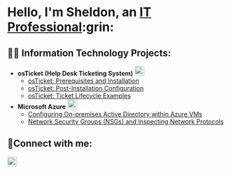 <h1>Hello, I'm Sheldon, an <a href="https://linkedin.com/in/sheldon-mardis-375ab2258">IT Professional</a>:grin:</h1> 

<h2>👨‍💻 Information Technology Projects:</h2> 

- <b>osTicket (Help Desk Ticketing System)</b> <img width="22px" src="https://user-images.githubusercontent.com/806269/33765879-be9f7938-dc66-11e7-801b-e51fe79ebf93.png" />
  - [osTicket: Prerequisites and Installation](https://github.com/joshmadakorcc/osticket-prereqs)
  - [osTicket: Post-Installation Configuration](https://github.com/joshmadakorcc/post-install-config)
  - [osTicket: Ticket Lifecycle Examples](https://github.com/joshmadakorcc/ticket-lifecycle)
- <b>Microsoft Azure</b>  <img width="22px" src="https://user-images.githubusercontent.com/2660262/42069843-48b884dc-7b97-11e8-9eae-ff18255369fa.png" />
  - [Configuring On-premises Active Directory within Azure VMs](https://github.com/joshmadakorcc/configure-ad)
  - [Network Security Groups (NSGs) and Inspecting Network Protocols](https://github.com/joshmadakorcc/azure-network-protocols)

<h2>🤳Connect with me:</h2>


[<img alt="Gojko | LinkedIn" width="22px" src="https://cdn-icons-png.flaticon.com/512/174/174857.png" />][linkedin]



[linkedin]: https://www.linkedin.com/in/sheldon-mardis-375ab2258/
